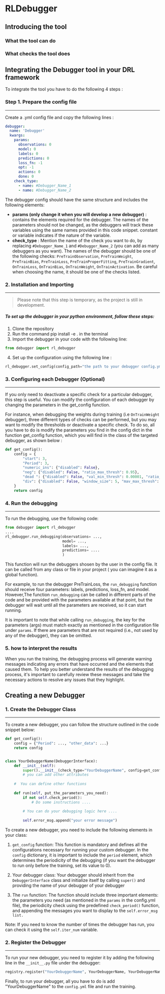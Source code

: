 # RLDebugger

## Introducing the tool
### What the tool can do
### What checks the tool does


## Integrating the Debugger tool in your DRL framework
To integrate the tool you have to do the following 4 steps : 

### Step 1. Prepare the config file

***

Create a .yml config file and copy the following lines :
```yml
debugger:
  name: 'Debugger'
  kwargs:
    params:
      observations: 0
      model: 0
      labels: 0
      predictions: 0
      loss_fn: -1
      opt: -1
      actions: 0
      done: 0
    check_type:
      - name: #Debugger_Name_1
      - name: #Debugger_Name_2
```
The debugger config should have the same structure and includes the following elements:

* **params (only change it when you will develop a new debugger)** : contains the elements 
required for the debugger. The names of the parameters should not be changed, as the debuggers
will track these variables using the same names provided in this code snippet. constant or 
variable indicates if the nature of the variable.
* **check_type** : Mention the name of the check you want to do, by replacing 
`#Debugger_Name_1` and `#Debugger_Name_2` (you can add as many debuggers as you want). The names
of the debugger should be one of the following checks: `PreTrainObservation`, `PreTrainWeight`,
`PreTrainBias`, `PreTrainLoss`, `PreTrainProperFitting`, `PreTrainGradient`, `OnTrainLoss`, 
`OnTrainBias`, `OnTrainWeight`, `OnTrainActivation`. Be careful when choosing the name, 
it should be one of the checks listed.

### 2. Installation and Importing
***

> Please note that this step is temporary, as the project is still in development.

##### To set up the debugger in your python environment, follow these steps:
1. Clone the repository
2. Run the command pip install -e . in the terminal
3. Import the debugger in your code with the following line:
```python
from debugger import rl_debugger
```
4. Set up the configuration using the following line :
```python
rl_debugger.set_config(config_path="the path to your debugger config.yml file")
```

### 3. Configuring each Debugger (Optional)
***

If you only need to deactivate a specific check for a particular debugger, this step is useful.
You can modify the configuration of each debugger by changing the parameters in the
get_config function.

For instance, when debugging the weights during training (i.e `OnTrainWeight` debugger),
three different types of checks can be performed, but you may want to modify the thresholds or
deactivate a specific check. To do so, all you have to do is
modify the parameters you find in the config dict in the  function get_config function,
which you will find in the class of the targeted debugger, as shown below :
```python
def get_config():
    config = {
        "start": 3,
        "Period": 3,
        "numeric_ins": {"disabled": False},
        "neg": {"disabled": False, "ratio_max_thresh": 0.95},
        "dead ": {"disabled": False, "val_min_thresh": 0.00001, "ratio_max_thresh": 0.95},
        "div": {"disabled": False, "window_size": 5, "mav_max_thresh": 100000000, "inc_rate_max_thresh": 2}
    }
    return config
```


### 4. Run the debugging
***

To run the debugging, use the following code:

```python
from debugger import rl_debugger
....
rl_debugger.run_debugging(observations= ...,
                          model= ...,
                          labels= ...,
                          predictions= ....
                          )
```
This function will run the debuggers shosen by the user in the config file. 
It can be called from any class or file in your project ( you can imagine it as a
global function).

For example, to run the debugger PreTrainLoss, the `run_debugging` function should receive
four parameters: labels, predictions, loss_fn, and model. However,The function 
`run_debugging` can be called  in different parts of the code and be provided with 
the parameters available at that point, but the debugger will wait until all the 
parameters are received, so it can start running.

It is important to note that while calling `run_debugging`, the key for the parameters 
(args) must match exactly as mentioned in the configuration file under `params`. If there 
are parameters that are not required (i.e., not used by any of the debugger), 
they can be omitted.

### 5. how to interpret the results
When you run the training, the debugging process will generate warning messages 
indicating any errors that have occurred and the elements that caused them.
To help you better understand the results of the debugging process, it's important
to carefully review these messages and take the necessary actions to resolve any 
issues that they highlight.

## Creating a new Debugger

### 1. Create the Debugger Class
***
To create a new debugger, you can follow the structure outlined in the code snippet below:

```python
def get_config():
    config = {"Period": ..., "other_data": ...}
    return config


class YourDebuggerName(DebuggerInterface):
    def __init__(self):
        super().__init__(check_type="YourDebuggerName", config=get_config())
        # you can add other attributes    
    
    #  You can define other functions
    
    def run(self, put_the_parameters_you_need):
        if not self.check_period():
            # Do some instructions ....
        
        # You can do your debugging logic here ....
        
        self.error_msg.append("your error message")
```

To create a new debugger, you need to include the following elements in your class:
1. `get_config` function: This function is mandatory and defines all the configurations 
necessary for running your custom debugger. In the `config` dictionary, it is important to
include the `period` element, which determines the periodicity of the debugging 
(if you want the debugger to run only before the training, set its value to 0).

2. Your debugger class: Your debugger should inherit from the `DebuggerInterface` class and
initialize itself by calling `super()` and providing the name of your debugger
of your debugger 

3. The `run` function: The function should include three important elements: 
the parameters you need (as mentioned in the `params` in the config.yml file), 
the periodicity check using the predefined `check_period()` function, 
and appending the messages you want to display to the `self.error_msg list.`

Note: If you need to know the number of times the debugger has run, you can check 
it using the `self.iter_num` variable.

### 2. Register the Debugger
***
To run your new debugger, you need to register it by adding the following line
in the `__init__.py` file under the debugger:

```python
registry.register("YourDebuggerName", YourDebuggerName, YourDebuggerName)
```
Finally, to run your debugger, all you have to do is add "YourDebuggerName"
to the `config.yml` file and run the training.